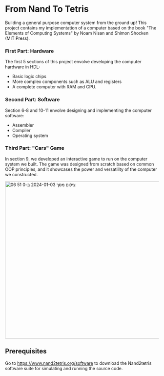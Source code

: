 # From Nand To Tetris
Building a general purpose computer system from the ground up!
This project contains my implementation of a computer based on the book "The Elements of Computing Systems" by Noam Nisan and Shimon Shocken (MIT Press).

### First Part: Hardware
The first 5 sections of this project envolve developing the computer hardware in HDL:
- Basic logic chips
- More complex components such as ALU and registers
- A complete computer with RAM and CPU.

### Second Part: Software
Section 6-8 and 10-11 envolve designing and implementing the computer software:
- Assembler
- Compiler
- Operating system

### Third Part: "Cars" Game
In section 9, we developed an interactive game to run on the computer system we built. The game was designed from scratch based on common OOP principles, and it showcases the power and versatility of the computer we constructed.

<img width="512" alt="צילום מסך 2024-01-03 ב-0 51 06" src="https://github.com/yuvaltomer/From-Nand-To-Tetris/assets/106261424/c9eaa48f-8632-4573-b852-f5445318e228">

## Prerequisites
Go to https://www.nand2tetris.org/software to download the Nand2tetris software suite for simulating and running the source code.
